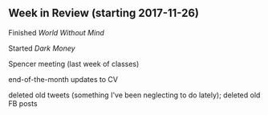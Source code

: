 ## Week in Review (starting 2017-11-26)

Finished _World Without Mind_

Started _Dark Money_

Spencer meeting (last week of classes)

end-of-the-month updates to CV

deleted old tweets (something I've been neglecting to do lately); deleted old FB posts

